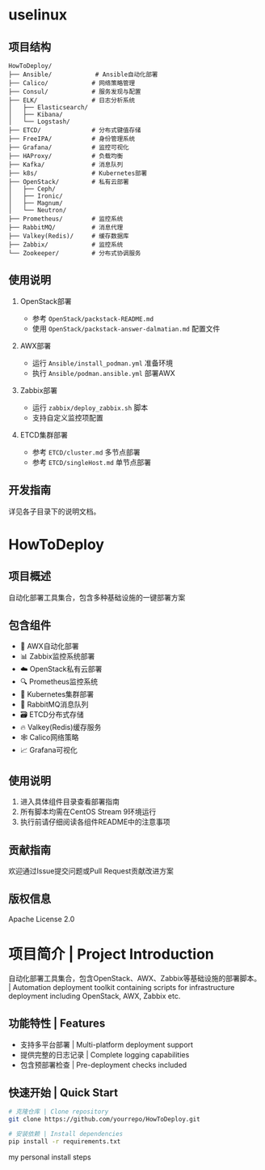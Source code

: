 # uselinux



## 项目结构

```
HowToDeploy/
├── Ansible/            # Ansible自动化部署
├── Calico/            # 网络策略管理
├── Consul/            # 服务发现与配置
├── ELK/               # 日志分析系统
│   ├── Elasticsearch/
│   ├── Kibana/
│   └── Logstash/
├── ETCD/              # 分布式键值存储
├── FreeIPA/           # 身份管理系统
├── Grafana/           # 监控可视化
├── HAProxy/           # 负载均衡
├── Kafka/             # 消息队列
├── k8s/               # Kubernetes部署
├── OpenStack/         # 私有云部署
│   ├── Ceph/
│   ├── Ironic/
│   ├── Magnum/
│   └── Neutron/
├── Prometheus/        # 监控系统
├── RabbitMQ/          # 消息代理
├── Valkey(Redis)/     # 缓存数据库
├── Zabbix/            # 监控系统
└── Zookeeper/         # 分布式协调服务
```

## 使用说明

1. OpenStack部署
   - 参考 `OpenStack/packstack-README.md`
   - 使用 `OpenStack/packstack-answer-dalmatian.md` 配置文件

2. AWX部署
   - 运行 `Ansible/install_podman.yml` 准备环境
   - 执行 `Ansible/podman.ansible.yml` 部署AWX

3. Zabbix部署
   - 运行 `zabbix/deploy_zabbix.sh` 脚本
   - 支持自定义监控项配置

4. ETCD集群部署
   - 参考 `ETCD/cluster.md` 多节点部署
   - 参考 `ETCD/singleHost.md` 单节点部署

## 开发指南

详见各子目录下的说明文档。

# HowToDeploy

## 项目概述

自动化部署工具集合，包含多种基础设施的一键部署方案

## 包含组件

- 🚀 AWX自动化部署
- 📊 Zabbix监控系统部署
- ☁️ OpenStack私有云部署
- 🔍 Prometheus监控系统
- 🐳 Kubernetes集群部署
- 🐇 RabbitMQ消息队列
- 🗃️ ETCD分布式存储
- 🔥 Valkey(Redis)缓存服务
- 🕸️ Calico网络策略
- 📈 Grafana可视化

## 使用说明

1. 进入具体组件目录查看部署指南
2. 所有脚本均需在CentOS Stream 9环境运行
3. 执行前请仔细阅读各组件README中的注意事项

## 贡献指南

欢迎通过Issue提交问题或Pull Request贡献改进方案

## 版权信息

Apache License 2.0

# 项目简介 | Project Introduction

自动化部署工具集合，包含OpenStack、AWX、Zabbix等基础设施的部署脚本。
| Automation deployment toolkit containing scripts for infrastructure deployment including OpenStack, AWX, Zabbix etc.

## 功能特性 | Features

- 支持多平台部署 | Multi-platform deployment support
- 提供完整的日志记录 | Complete logging capabilities
- 包含预部署检查 | Pre-deployment checks included

## 快速开始 | Quick Start

```bash
# 克隆仓库 | Clone repository
git clone https://github.com/yourrepo/HowToDeploy.git

# 安装依赖 | Install dependencies
pip install -r requirements.txt
```

my personal install steps
